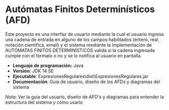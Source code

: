 # Autómatas Finitos Determinísticos (AFD)
Este proyecto es una interfaz de usuario mediante la cual el usuario ingresa una cadena de entrada en alguno de los campos habilitados (entero, real, notación científica, email) y el sistema mediante la implementación de AUTÓMATAS FINITOS DETERMINÍSTICOS valida si la cadena ingresada cumple con el formato o no y se lo notifica al usuario en pantalla.
- __Lenguaje de programación:__ Java
- __Versión:__ JDK 14 SE
- __Ejecutable__: ExpresionesRegulares\dist\ExpresionesRegulares.jar
- __Documentación__: Guia de usuario, diseño de los AFDs y diagramas del sistema

*Nota:* Ver la guia del usuario, diseño de AFD's y diagramas para entender la estructura del sistema y cómo usarlo
